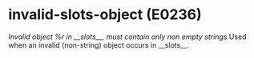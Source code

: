 # invalid-slots-object (E0236)
*Invalid object %r in \_\_slots\_\_, must contain only non empty
strings* Used when an invalid (non-string) object occurs in
\_\_slots\_\_.

